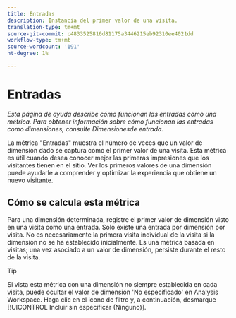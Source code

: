 ```yaml
---
title: Entradas
description: Instancia del primer valor de una visita.
translation-type: tm+mt
source-git-commit: c4833525816d81175a3446215eb92310ee4021dd
workflow-type: tm+mt
source-wordcount: '191'
ht-degree: 1%

---
```



# Entradas

*Esta página de ayuda describe cómo funcionan las entradas como una métrica. Para obtener información sobre cómo funcionan las entradas como dimensiones, consulte Dimensiones[](../dimensions/entry-dimensions.md)de entrada.*

La métrica &quot;Entradas&quot; muestra el número de veces que un valor de dimensión dado se captura como el primer valor de una visita. Esta métrica es útil cuando desea conocer mejor las primeras impresiones que los visitantes tienen en el sitio. Ver los primeros valores de una dimensión puede ayudarle a comprender y optimizar la experiencia que obtiene un nuevo visitante.

## Cómo se calcula esta métrica

Para una dimensión determinada, registre el primer valor de dimensión visto en una visita como una entrada. Solo existe una entrada por dimensión por visita. No es necesariamente la primera visita individual de la visita si la dimensión no se ha establecido inicialmente. Es una métrica basada en visitas; una vez asociado a un valor de dimensión, persiste durante el resto de la visita.

>[!TIP]
>
>Si vista esta métrica con una dimensión no siempre establecida en cada visita, puede ocultar el valor de dimensión &#39;No especificado&#39; en Analysis Workspace. Haga clic en el icono de filtro y, a continuación, desmarque [!UICONTROL Incluir sin especificar (Ninguno)].
